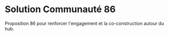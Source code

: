 # Solution Communauté 86

Proposition 86 pour renforcer l'engagement et la co-construction autour du hub.
